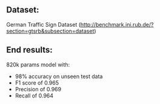 ## Dataset: 
German Traffic Sign Dataset (http://benchmark.ini.rub.de/?section=gtsrb&subsection=dataset)

## End results:
820k params model with:
- 98% accuracy on unseen test data
- F1 score of 0.965
- Precision of 0.969
- Recall of 0.964
